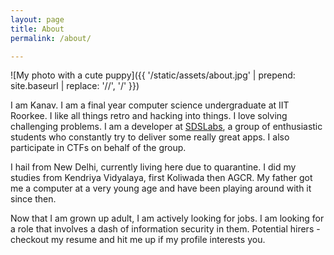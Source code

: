 ```yaml
---
layout: page
title: About
permalink: /about/

---
```


![My photo with a cute puppy]({{ '/static/assets/about.jpg' | prepend: site.baseurl | replace: '//', '/' }})

I am Kanav. I am a final year computer science undergraduate at IIT Roorkee. I like all things retro and hacking into things. I love solving challenging problems. I am a developer at [SDSLabs](https://sdslabs.co), a group of enthusiastic students who constantly try to deliver some really great apps. I also participate in CTFs on behalf of the group.

I hail from New Delhi, currently living here due to quarantine. I did my studies from Kendriya Vidyalaya, first Koliwada then AGCR. My father got me a computer at a very young age and have been playing around with it since then.

Now that I am grown up adult, I am actively looking for jobs. I am looking for a role that involves a dash of information security in them. Potential hirers - checkout my resume and hit me up if my profile interests you.
